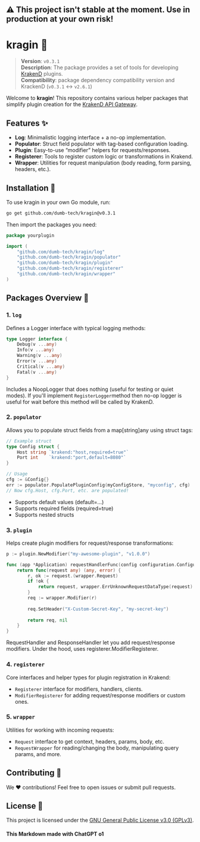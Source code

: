 ## ⚠️ This project isn't stable at the moment. Use in production at your own risk!

# kragin :rocket:

> **Version**: `v0.3.1`  
> **Description**: The package provides a set of tools for developing [KrakenD](https://www.krakend.io/) plugins.  
> **Compatibility**: package dependency compatibility version and KrackenD (`v0.3.1` <-> `v2.6.1`)

Welcome to **kragin**! This repository contains various helper packages that simplify plugin creation for the [KrakenD API Gateway](https://www.krakend.io/community/).

## Features :sparkles:
- **Log**: Minimalistic logging interface + a no-op implementation.
- **Populator**: Struct field populator with tag-based configuration loading.
- **Plugin**: Easy-to-use “modifier” helpers for requests/responses.
- **Registerer**: Tools to register custom logic or transformations in Krakend.
- **Wrapper**: Utilities for request manipulation (body reading, form parsing, headers, etc.).

## Installation :wrench:

To use kragin in your own Go module, run:

```bash
go get github.com/dumb-tech/kragin@v0.3.1
```

Then import the packages you need:


```go
package yourplugin

import (
    "github.com/dumb-tech/kragin/log"
    "github.com/dumb-tech/kragin/populator"
    "github.com/dumb-tech/kragin/plugin"
    "github.com/dumb-tech/kragin/registerer"
    "github.com/dumb-tech/kragin/wrapper"
)
```

## Packages Overview :bookmark_tabs:

### 1. `log`

Defines a Logger interface with typical logging methods:

```go
type Logger interface {
    Debug(v ...any)
    Info(v ...any)
    Warning(v ...any)
    Error(v ...any)
    Critical(v ...any)
    Fatal(v ...any)
}
```

Includes a NoopLogger that does nothing (useful for testing or quiet modes). 
If you'll implement `RegisterLogger`method then no-op logger is useful for wait before this method will be called by
KrakenD.

### 2. `populator`

Allows you to populate struct fields from a map[string]any using struct tags:

```go
// Example struct
type Config struct {
    Host string `krakend:"host,required=true"`
    Port int    `krakend:"port,default=8080"`
}

// Usage
cfg := &Config{}
err := populator.PopulatePluginConfig(myConfigStore, "myconfig", cfg)
// Now cfg.Host, cfg.Port, etc. are populated!
```
 + Supports default values (default=...)
 + Supports required fields (required=true)
 + Supports nested structs


### 3. `plugin`

Helps create plugin modifiers for request/response transformations:

```go
p := plugin.NewModifier("my-awesome-plugin", "v1.0.0")

func (app *Application) requestHandlerFunc(config configuration.Configuration, deps *dependencies) func(any) (any, error) {
    return func(request any) (any, error) {
        r, ok := request.(wrapper.Request)
        if !ok {
            return request, wrapper.ErrUnknownRequestDataType(request)
        }
        req := wrapper.Modifier(r)
        
        req.SetHeader("X-Custom-Secret-Key", "my-secret-key")
        
        return req, nil
    }
}
```

RequestHandler and ResponseHandler let you add request/response modifiers.
Under the hood, uses registerer.ModifierRegisterer.

### 4. `registerer`

Core interfaces and helper types for plugin registration in Krakend:

 + `Registerer` interface for modifiers, handlers, clients.
 + `ModifierRegisterer` for adding request/response modifiers or custom ones.

### 5. `wrapper`

Utilities for working with incoming requests:

 + `Request` interface to get context, headers, params, body, etc.
 + `RequestWrapper` for reading/changing the body, manipulating query params, and more.

## Contributing :handshake:
We :heart: contributions! Feel free to open issues or submit pull requests.

## License :page_facing_up:

This project is licensed under the 
[GNU General Public License v3.0 (GPLv3)](https://www.gnu.org/licenses/gpl-3.0.txt).

#### This Markdown made with ChatGPT o1

